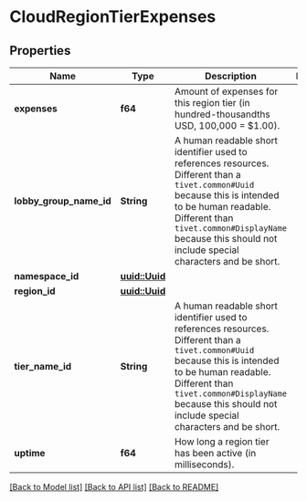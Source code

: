 # CloudRegionTierExpenses

## Properties

Name | Type | Description | Notes
------------ | ------------- | ------------- | -------------
**expenses** | **f64** | Amount of expenses for this region tier (in hundred-thousandths USD, 100,000 = $1.00). | 
**lobby_group_name_id** | **String** | A human readable short identifier used to references resources. Different than a `tivet.common#Uuid` because this is intended to be human readable. Different than `tivet.common#DisplayName` because this should not include special characters and be short. | 
**namespace_id** | [**uuid::Uuid**](uuid::Uuid.md) |  | 
**region_id** | [**uuid::Uuid**](uuid::Uuid.md) |  | 
**tier_name_id** | **String** | A human readable short identifier used to references resources. Different than a `tivet.common#Uuid` because this is intended to be human readable. Different than `tivet.common#DisplayName` because this should not include special characters and be short. | 
**uptime** | **f64** | How long a region tier has been active (in milliseconds). | 

[[Back to Model list]](../README.md#documentation-for-models) [[Back to API list]](../README.md#documentation-for-api-endpoints) [[Back to README]](../README.md)


